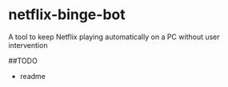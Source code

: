 # netflix-binge-bot
A tool to keep Netflix playing automatically on a PC without user intervention

##TODO
- readme
